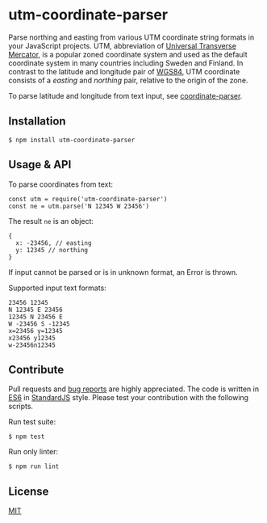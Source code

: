 # utm-coordinate-parser

Parse northing and easting from various UTM coordinate string formats in your JavaScript projects. UTM, abbreviation of [Universal Transverse Mercator](https://en.wikipedia.org/wiki/Universal_Transverse_Mercator_coordinate_system), is a popular zoned coordinate system and used as the default coordinate system in many countries including Sweden and Finland. In contrast to the latitude and longitude pair of [WGS84](https://en.wikipedia.org/wiki/World_Geodetic_System), UTM coordinate consists of a *easting* and *northing* pair, relative to the origin of the zone.

To parse latitude and longitude from text input, see [coordinate-parser](https://www.npmjs.com/package/coordinate-parser).

## Installation

    $ npm install utm-coordinate-parser

## Usage & API

To parse coordinates from text:

    const utm = require('utm-coordinate-parser')
    const ne = utm.parse('N 12345 W 23456')

The result `ne` is an object:

    {
      x: -23456, // easting
      y: 12345 // northing
    }

If input cannot be parsed or is in unknown format, an Error is thrown.

Supported input text formats:

    23456 12345
    N 12345 E 23456
    12345 N 23456 E
    W -23456 S -12345
    x=23456 y=12345
    x23456 y12345
    w-23456n12345

## Contribute

Pull requests and [bug reports](https://github.com/axelpale/node-lib-template/issues) are highly appreciated. The code is written in [ES6](https://en.wikipedia.org/wiki/ECMAScript) in [StandardJS](https://standardjs.com/) style. Please test your contribution with the following scripts.

Run test suite:

    $ npm test

Run only linter:

    $ npm run lint

## License

[MIT](LICENSE)
